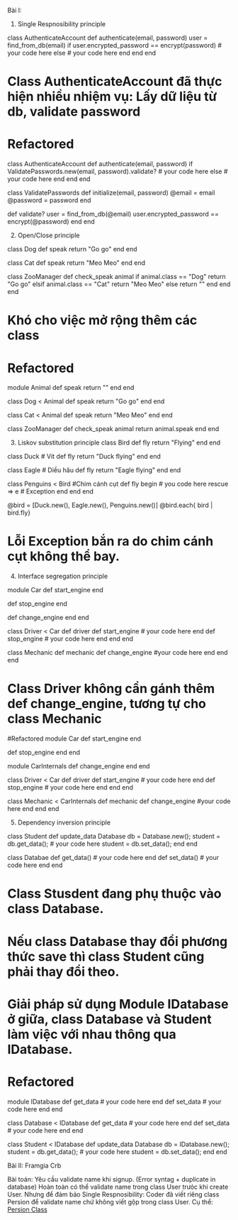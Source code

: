 Bài I:
1. Single Respnosibility principle

class AuthenticateAccount
  def authenticate(email, password)
    user = find_from_db(email)
    if user.encrypted_password == encrypt(password)
      # your code here
    else
      # your code here
    end
  end
end
# Class AuthenticateAccount đã thực hiện nhiều nhiệm vụ: Lấy dữ liệu từ db, validate password
# Refactored
class AuthenticateAccount
  def authenticate(email, password)
    if ValidatePasswords.new(email, password).validate?
      # your code here
    else
      # your code here
    end
  end
end

class ValidatePasswords
  def initialize(email, password)
     @email = email
     @password = password
  end

  def validate?
    user = find_from_db(@email)
    user.encrypted_password == encrypt(@password)
  end
end


2. Open/Close principle

class Dog
  def speak
    return "Go go"
  end
end

class Cat
  def speak
    return "Meo Meo"
  end
end

class ZooManager
  def check_speak animal
    if animal.class == "Dog"
      return "Go go"
    elsif animal.class == "Cat"
      return "Meo Meo"
    else
      return ""
    end
  end
end

# Khó cho việc mở rộng thêm các class
# Refactored
module Animal
  def speak
    return ""
  end
end

class Dog < Animal
  def speak
    return "Go go"
  end
end

class Cat < Animal
  def speak
    return "Meo Meo"
  end
end

class ZooManager
  def check_speak animal
    return animal.speak
  end
end

3. Liskov substitution principle
class Bird
  def fly
    return "Flying"
  end
end

class Duck # Vit
  def fly
    return "Duck flying"
  end
end

class Eagle # Diều hâu
  def fly
    return "Eagle flying"
  end
end

class Penguins < Bird #Chim cánh cụt
  def fly
    begin
      # you code here
    rescue => e
      # Exception
    end
  end
end

@bird = [Duck.new(), Eagle.new(), Penguins.new()]
@bird.each{ bird | bird.fly}

# Lỗi Exception bắn ra do chim cánh cụt không thể bay.

4. Interface segregation principle

module Car
  def start_engine
  end

  def stop_engine
  end

  def change_engine
  end
end

class Driver < Car
  def driver
    def start_engine
      # your code here
    end
    def stop_engine
      # your code here
    end
  end
end

class Mechanic
  def mechanic
    def change_engine
      #your code here
    end
  end
end

# Class Driver không cần gánh thêm def change_engine, tương tự cho class Mechanic
#Refactored
module Car
  def start_engine
  end

  def stop_engine
  end
end

module CarInternals
  def change_engine
  end
end

class Driver < Car
  def driver
    def start_engine
      # your code here
    end
    def stop_engine
      # your code here
    end
  end
end

class Mechanic < CarInternals
  def mechanic
    def change_engine
      #your code here
    end
  end
end

5. Dependency inversion principle

class Student
  def update_data
    Database db = Database.new();
    student = db.get_data();
    # your code here
    student = db.set_data();
  end
end

class Databae
  def get_data()
    # your code here
  end
  def set_data()
    # your code here
  end
end

# Class Stusdent đang phụ thuộc vào class Database.
# Nếu class Database thay đổi phương thức save thì class Student cũng phải thay đổi theo.
# Giải pháp sử dụng Module IDatabase ở giữa, class Database và Student làm việc với nhau thông qua IDatabase.
# Refactored
module IDatabase
  def get_data
    # your code here
  end
  def set_data
    # your code here
  end
end

class Database < IDatabase
  def get_data
    # your code here
  end
  def set_data
    # your code here
  end
end

class Student < IDatabase
  def update_data
    Database db = IDatabase.new();
    student = db.get_data();
    # your code here
    student = db.set_data();
  end
end

Bài II: Framgia Crb

Bài toán: Yêu cầu validate name khi signup. (Error syntag + duplicate in database)
Hoàn toàn có thể validate name trong class User trưóc khi create User.
Nhưng để đảm bảo Single Respnosibility:
Coder đã viết riêng class Persion để validate name chứ không viết gộp trong class User.
Cụ thể:
[Persion Class](https://github.com/framgia/framgia_crb_v2/blob/develop/app/models/person.rb)
